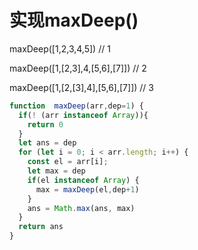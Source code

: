 # 实现maxDeep()

maxDeep([1,2,3,4,5]) // 1

maxDeep([1,[2,3],4,[5,6],[7]]) // 2

maxDeep([1,[2,[3],4],[5,6],[7]]) // 3



```js
function  maxDeep(arr,dep=1) {
  if(! (arr instanceof Array)){
    return 0
  }
  let ans = dep
  for (let i = 0; i < arr.length; i++) {
    const el = arr[i];
    let max = dep
    if(el instanceof Array) {
      max = maxDeep(el,dep+1)
    }
    ans = Math.max(ans, max)
  }
  return ans
}
```

